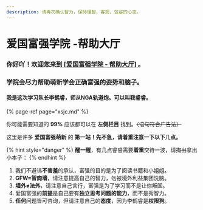 ```yaml
---
description: 请再次确认智力，保持理智，客观，包容的心态。
---
```


# 爱国富强学院 -帮助大厅

### 你好吖！欢迎您来到[ **\[爱国富强学院 - 帮助大厅\]** ](./)**。**

### 学院会尽力帮助萌新学会正确富强的姿势和脑子。

#### 我是这次学习队长李鹤睿，师从NGA轨道炮。可以叫我睿睿。

{% page-ref page="xsjc.md" %}

你可能需要知道的 **99%** 应该都可以在 **左侧栏目** 找到。~~（语句符合广告法）~~

这里是许多 **爱国富强萌新** 的 **第一站！先不急，请着重注意一下以下**几**点。**

{% hint style="danger" %}
**醒一醒**，有几点睿睿需要**着重**交待一波，请~~掏出~~拿出小本子：
{% endhint %}

1. 我们不避讳**不害羞**的承认，富强的目的是为了阅读书籍和小姐姐。
2. **GFW=智商墙**，请注意提高自己的智力，勿被境外利益集团洗脑。
3. **墙外≠法外**，请注意自己言行，富强是为了学习而不是让你叛国。
4. 爱国富强的**前提**是自己要有**独立思考问题的能力**，而不是秀智力。
5. **任何**问题皆可咨询，但请注意自己的**态度**，因为李鹤睿是**权限狗**。

